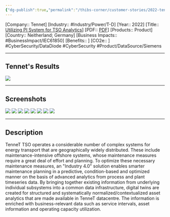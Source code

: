 ```yaml
---
{"dg-publish":true,"permalink":"/thibs-corner/customer-stories/2022-tenne-t-utilizing-pi-system-for-tso-analytics/","noteIcon":""}
---
```


[Company:: Tennet]
[Industry:: #Industry/Power/T-D]
[Year:: 2022]
[Title:: [Utilizing PI System for TSO Analytics](https://resources.osisoft.com/presentations/utilizing-pi-system-for-tso-analytics--holistic-monitoring-approach-for-tennet-tso-asset-management/)]
[PDF:: [PDF](https://cdn.osisoft.com/osi/presentations/2022-AVEVA-Amsterdam/UC22EU-D2IN070-TenneT-Hashemi-Utilizing-PI-System-for-TSO-Analytics.pdf)]
[Products:: Product]
[Country:: Neitherland; Germany]
[Business Impacts:: #BusinessImpact/IEC61850]
[Benefits:: ]
[CO2e:: ]
#CyberSecurity/DataDiode #CyberSecurity  #Product/DataSource/Siemens 

---
## Tennet's Results
![](https://i.imgur.com/LYEbrkH.png)

---
## Screenshots
![](https://i.imgur.com/Xue8Cu1.png)
![](https://i.imgur.com/gFNsccD.png)
![](https://i.imgur.com/h82dwsJ.png)
![](https://i.imgur.com/BDu7RD3.png)
![](https://i.imgur.com/U0n59BX.png)
![](https://i.imgur.com/ENCXb6Q.png)
![](https://i.imgur.com/iOdMz7P.png)
![](https://i.imgur.com/XgIhUeD.png)

---
## Description
TenneT TSO operates a considerable number of complex systems for energy transport that are geographically widely distributed. These include maintenance-intensive offshore systems, whose maintenance measures require a great deal of effort and planning. To optimize these necessary maintenance measures, an "Industry 4.0" solution enables smarter maintenance planning in a predictive, condition-based and optimized manner on the basis of advanced analytics from process and plant timeseries data. By bringing together existing information from underlying individual subsystems into a common data infrastructure, digital twins are created for structured and systematically normalized/contextualized asset analytics that are made available in TenneT datacentre. The information is enriched with business-relevant data such as service intervals, asset information and operating capacity utilization.